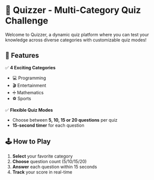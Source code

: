 # 🧠 Quizzer - Multi-Category Quiz Challenge

Welcome to Quizzer, a dynamic quiz platform where you can test your knowledge across diverse categories with customizable quiz modes!

## 🎯 Features
✅ **4 Exciting Categories**  
   - 💻 Programming  
   - 🎬 Entertainment  
   - ➗ Mathematics  
   - ⚽ Sports   

✅ **Flexible Quiz Modes**  
   - Choose between **5, 10, 15 or 20 questions** per quiz  
   - **15-second timer** for each question  

## 🕹️ How to Play
1. **Select** your favorite category
2. **Choose** question count (5/10/15/20)
3. **Answer** each question within 15 seconds
4. **Track** your score in real-time
